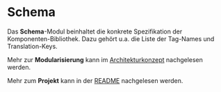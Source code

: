 # Schema

Das **Schema**-Modul beinhaltet die konkrete Spezifikation der Komponenten-Bibliothek. Dazu gehört u.a. die Liste der Tag-Names und Translation-Keys.

Mehr zur **Modularisierung** kann im [Architekturkonzept](https://public-ui.github.io/docs/concepts/architecture) nachgelesen werden.

Mehr zum **Projekt** kann in der [README](https://public-ui.github.io/docs) nachgelesen werden.
